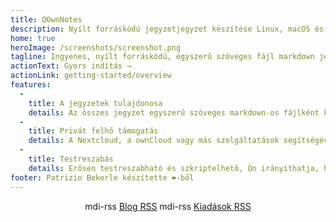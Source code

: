 ```yaml
---
title: QOwnNotes
description: Nyílt forráskódú jegyzetjegyzet készítése Linux, macOS és Windows rendszerhez, amely a Nextcloud Notes alkalmazással együtt működik
home: true
heroImage: /screenshots/screenshot.png
tagline: Ingyenes, nyílt forráskódú, egyszerű szöveges fájl markdown jegyzetelés Nextcloud / ownCloud integrációval
actionText: Gyors indítás →
actionLink: getting-started/overview
features:
  - 
    title: A jegyzetek tulajdonosa
    details: Az összes jegyzet egyszerű szöveges markdown-os fájlként kerül tárolásra a számítógépén, nincs "vendor lock-in"
  - 
    title: Privát felhő támogatás
    details: A Nextcloud, a ownCloud vagy más szolgáltatások segítségével online dolgozhat a jegyzeteivel, vagy szinkronizálhatja azokat az eszközök között
  - 
    title: Testreszabás
    details: Erősen testreszabható és szkriptelhető, Ön irányíthatja, hogy miként dolgozzon a jegyzeteivel
footer: Patrizio Bekerle készítette ❤️-ből
---
```


<div class="rss-block">
    <v-chip outlined><v-icon left>mdi-rss</v-icon> <a href="https://feeds.feedburner.com/QOwnNotesBlog">Blog RSS</a></v-chip>
    <v-chip outlined><v-icon left>mdi-rss</v-icon> <a href="https://feeds.feedburner.com/QOwnNotesReleases">Kiadások RSS</a></v-chip>
</div>

<Poll />

<style>
    .rss-block { text-align: center; margin-bottom: 20px; }
</style>
